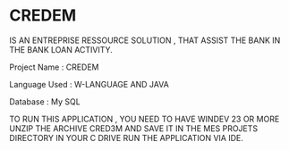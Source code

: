 # CREDEM

IS AN ENTREPRISE RESSOURCE SOLUTION , THAT ASSIST THE BANK IN THE BANK LOAN ACTIVITY.

Project Name : CREDEM

Language Used                   :  W-LANGUAGE AND JAVA

Database                              :  My SQL

TO RUN THIS APPLICATION , YOU NEED TO HAVE WINDEV 23 OR MORE
UNZIP THE ARCHIVE CRED3M AND SAVE IT IN THE MES PROJETS DIRECTORY IN YOUR C DRIVE
RUN THE APPLICATION VIA IDE.
